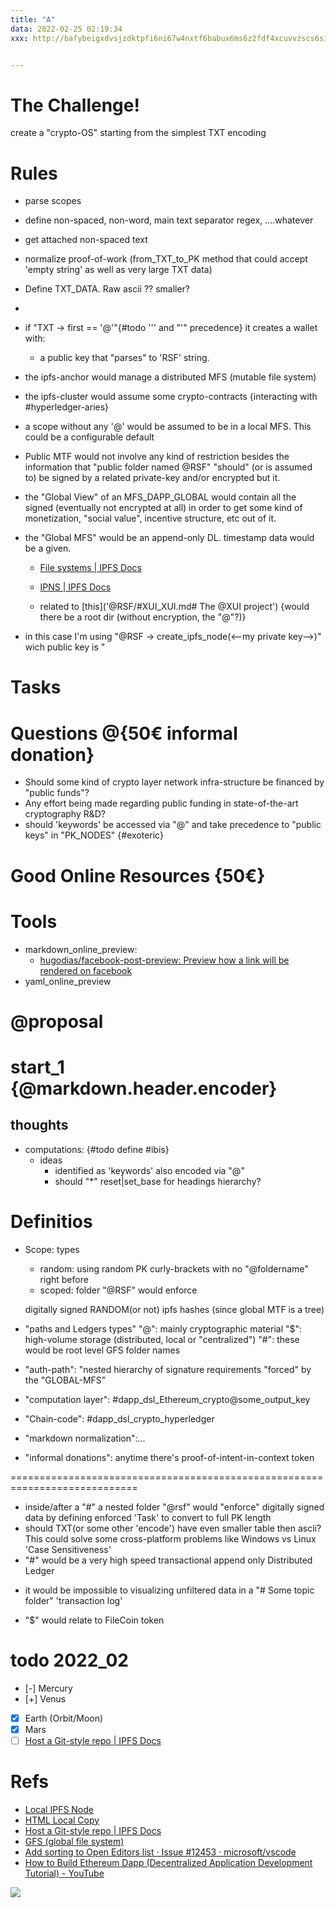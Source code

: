 ```yaml
---
title: "A"
data: 2022-02-25 02:19:34
xxx: http://bafybeigxdvsjzdktpfi6ni67w4nxtf6babux6ms6z2fdf4xcuvvzscs6si.ipfs.localhost:48084/?filename=cfP40y6E_fi1p4HwiKsWay98-RbxwgljmRRj-vtJenJ1TnoyqEqUumIwqL7-v5GUWGzl3sjc33qT25-Lk6EIGFU9FAnFqkBtNmieCmqwkNr5xKIrHvSlhaJTlucqSLVCvKUPtvb9D3DnhOND9eQurUHwIf_1YKmIymNP6gAbRlPN7czcjkU5BPHzpNETI_hwVHwBwba-HqjA9K5CnxXyGBWnAQ_JN9PgLIyO0VfS9P9ZaANpG3Apbt9L_BSSYjvxexkNbVYZG9xeCs_CgyARFMPnO3UNXfP7nrvMcc6YkHaNn8RX7c05bTg9zXABcSS068unAASWkUqystbshYSHl_5cV6-1SW9KChICmRfEp2dcy-J7IDDhHHO8fCrdVMAiY1r6PPKMOL-IVMLpQYs8m_aZjV1meKloG1CVR9n7SKN7jkAa73x7OE2ui9JGwGs5R_-e5yyP0e7z7X_cDZPdWZl1eHiEwk8z4hRIyv1jXqIFgFqxUlGC_4L0VplGJlW0terUKMmloSDcfvtDRzoIxoy69-xEFvCtmzWKl93sDpYzo138OloDV3dLK3DUW_3KHvkzXGH-FFFIc_sEXrjceF8XfunoTgILl1XkoDa-ElIpIdtQNMXQIrQaKvBLluXZl7KIhAY8ghZ4m2BSkgZP_9KWAoH-2YZWtxouuvuCgbIDA6bPZsz5EHDuYaO2JOSS5CEgRTt9AY8w3FF4XthMRKxz7A%3Dw1673-h941-no


---
```




# The Challenge!
  create a "crypto-OS" starting from the simplest TXT encoding

# Rules
- parse scopes
- define non-spaced, non-word, main text separator regex, ....whatever
- get attached non-spaced text
- normalize proof-of-work (from_TXT_to_PK method that could accept 'empty string' as well as very large TXT data)
- Define TXT_DATA. Raw ascii ?? smaller?
- 
- if "TXT -> first == '@'"{#todo '\'' and "'" precedence} it creates a wallet with:
    - a public key that "parses" to 'RSF' string.
- the ipfs-anchor would manage a distributed MFS (mutable file system)
- the ipfs-cluster would assume some crypto-contracts {interacting with #hyperledger-aries}

- a scope without any '@' would be assumed to be in a local MFS. This could be a configurable default

- Public MTF would not involve any kind of restriction besides the information that "public folder named @RSF" "should" (or is assumed to) be signed by a related private-key and/or encrypted but it.

- the "Global View" of an MFS_DAPP_GLOBAL would contain all the signed (eventually not encrypted at all) in order to get some kind of monetization, "social value", incentive structure, etc out of it.

- the "Global MFS" would be an append-only DL. timestamp data would be a given.
    - [File systems | IPFS Docs](http://docs.ipfs.io.ipns.localhost:48084/concepts/file-systems/#unix-file-system-unixfs)

    - [IPNS | IPFS Docs](http://docs.ipfs.io.ipns.localhost:48084/concepts/ipns/)

    - related to [this]('@RSF/#XUI\_XUI.md# The @XUI project')
    {would there be a root dir (without encryption, the "@"?)}
    
- in this case I'm using "@RSF -> create_ipfs_node(<--my private key-->)" wich public key is "


# Tasks

# Questions @{50€ informal donation}
- Should some kind of crypto layer network infra-structure be financed by "public funds"?
- Any effort being made regarding public funding in state-of-the-art cryptography R&D?
- should 'keywords' be accessed via "@" and take precedence to "public keys" in "PK_NODES" {#exoteric}


# Good Online Resources {50€}

# Tools
- markdown_online_preview:
    - [hugodias/facebook-post-preview: Preview how a link will be rendered on facebook](https://github.com/hugodias/facebook-post-preview)
- yaml_online_preview


# @proposal


# start_1 {@markdown.header.encoder}
## thoughts
- computations: {#todo define #ibis}  
    * ideas
        * identified as 'keywords' also encoded via "@"
        * should "*" reset|set_base for headings hierarchy?


# Definitios

- Scope:
    types
    - random: using random PK curly-brackets with no "@foldername" right before
    - scoped: folder "@RSF" would enforce 

    digitally signed RANDOM(or not) ipfs hashes (since global MTF is a tree)
    
- "paths and Ledgers types"
    "@": mainly cryptographic material
    "$": high-volume storage (distributed, local or "centralized")
    "#": these would be root level GFS folder names

- "auth-path": "nested hierarchy of signature requirements "forced" by the "GLOBAL-MFS"

- "computation layer": #dapp_dsl_Ethereum_crypto@some_output_key
- "Chain-code": #dapp_dsl_crypto_hyperledger
- "markdown normalization":...
- "informal donations": anytime there's proof-of-intent-in-context token

============================================================================

- inside/after a "#" a nested folder "@rsf" would "enforce" digitally signed data by defining enforced 'Task' to convert to full PK length
- should TXT(or some other 'encode') have even smaller table then ascii? This could solve some
  cross-platform problems like Windows vs Linux 'Case Sensitiveness'
- "#" would be a very high speed transactional append only Distributed Ledger
* it would be impossible to visualizing unfiltered data in a "# Some topic folder" 'transaction log'
- "$" would relate to FileCoin token  

# todo 2022_02
- [-] Mercury
- [+] Venus
- [x] Earth (Orbit/Moon)
- [x] Mars
- [ ] [Host a Git-style repo | IPFS Docs](http://docs.ipfs.io.ipns.localhost:48084/how-to/host-git-style-repo/)

# Refs

- [Local IPFS Node](https://ipfs.io/ipfs/Qma7Bc7LkmPHqorsxbmjNS6rVoQx5kwCGXapfHgpsT7Z24?filename=screencapture-github-microsoft-vscode-issues-12453-2022-02-24-19_52_32.png)
- [HTML Local Copy](http://bafybeifoitngyl7jezn536mipj4rzzjy2wyvsnoffwfofioq3r7pmaglle.ipfs.localhost:48084/?filename=12453)
- [Host a Git-style repo | IPFS Docs](http://docs.ipfs.io.ipns.localhost:48084/how-to/host-git-style-repo/)
- [GFS (global file system)](https://ipfs.io/ipfs/Qma7Bc7LkmPHqorsxbmjNS6rVoQx5kwCGXapfHgpsT7Z24?filename=screencapture-github-microsoft-vscode-issues-12453-2022-02-24-19_52_32.png)
- [Add sorting to Open Editors list · Issue #12453 · microsoft/vscode](https://github.com/microsoft/vscode/issues/12453)
- [How to Build Ethereum Dapp (Decentralized Application Development Tutorial) - YouTube](https://www.youtube.com/watch?v=3681ZYbDSSk&t=1s)

![](https://lh3.googleusercontent.com/U4EWYjG6m_aM6ccUYUgwwQljrO_T4hbwy3bmoDJPnafpdMWyS0Rc0Uy4Jrw6CjBR1t5cDPaLACGd2glOs7XQUB2jkZt-4h1jnjtrWgh2iKBSXrRLh1LEFkVMQaB4DKjYvXksnc9aJXXett8cvSFT3gz4MdAmqZFpsxWUb_zFEr-vL_87oF_Q6EOhkeHzLCGiplblISclaODp-qGFmAl8IHGGEW4g66lqQjzI6VuzQTCU-G_dMMW05dSbzEh5DEm4IAHfVPriKGcyu1Ia-dSgny1IHNBITH5ATo7lDBZnsc0dZyOmN8JHJ4nALcvG16AKnrysDC-dyZN1RpRthsHQv4FP6McxDI_mfxBDe4QKDlsR6IGMLi0GNBvT4J3ycH2FOPveR8fdeV3HvNuQgw-OMF5pyXiKJdoVvgm6ormovwOS_rq2VQmnOPoje1JUYVkj1w366X2xzUPQe0AXHNsrYgDmgIQiGFxDkJdhIq4IvWlbzXWOSX5n99oTgaE72H3CozVLJMhEK7yz_qpGHc_0C7lLczDj8cX8RjKkLZceGwX6sonXqmlQIAzixMTzaMT8WJJ5S5HA1rg6Jv8VrUPpfcXTV-cLcVCsPn9WDbvrMw0MuiZNXfBzNEHp_i0qa91Btpnon5_O1tNjupoLvxka_X8TOGikBYzz0HU-iSf19AqbvpwJ3pyO2_HZK446RkTV70TS4fJ5xZ4IcaHgnIkYwNixRg=w1673-h941-no?authuser=0)